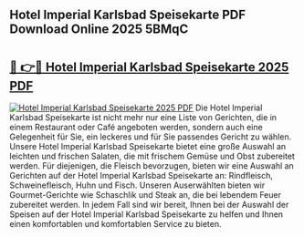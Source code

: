 ## Hotel Imperial Karlsbad Speisekarte PDF Download Online 2025 5BMqC

# <h2><a href="http://gc8jjw.nevu.top/?p=Hotel+Imperial+Karlsbad+Speisekarte">🔗 👉🔴 Hotel Imperial Karlsbad Speisekarte 2025 PDF</a></h2>

[![Hotel Imperial Karlsbad Speisekarte 2025 PDF](https://i.imgur.com/dBaPXMq.png)](http://gc8jjw.nevu.top/?p=Hotel+Imperial+Karlsbad+Speisekarte)
Die Hotel Imperial Karlsbad Speisekarte ist nicht mehr nur eine Liste von Gerichten, die in einem Restaurant oder Café angeboten werden, sondern auch eine Gelegenheit für Sie, ein leckeres und für Sie passendes Gericht zu wählen. Unsere Hotel Imperial Karlsbad Speisekarte bietet eine große Auswahl an leichten und frischen Salaten, die mit frischem Gemüse und Obst zubereitet werden. Für diejenigen, die Fleisch bevorzugen, bieten wir eine Auswahl an Gerichten auf der Hotel Imperial Karlsbad Speisekarte an: Rindfleisch, Schweinefleisch, Huhn und Fisch. Unseren Auserwählten bieten wir Gourmet-Gerichte wie Schaschlik und Steak an, die bei lebendem Feuer zubereitet werden. In jedem Fall sind wir bereit, Ihnen bei der Auswahl der Speisen auf der Hotel Imperial Karlsbad Speisekarte zu helfen und Ihnen einen komfortablen und komfortablen Service zu bieten.
